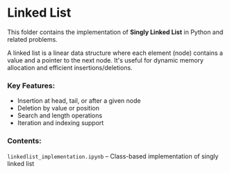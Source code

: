 # Linked List

This folder contains the implementation of **Singly Linked List** in Python and related problems.

A linked list is a linear data structure where each element (node) contains a value and a pointer to the next node. It's useful for dynamic memory allocation and efficient insertions/deletions.

### Key Features:
- Insertion at head, tail, or after a given node
- Deletion by value or position
- Search and length operations
- Iteration and indexing support

### Contents:
`linkedlist_implementation.ipynb` – Class-based implementation of singly linked list

